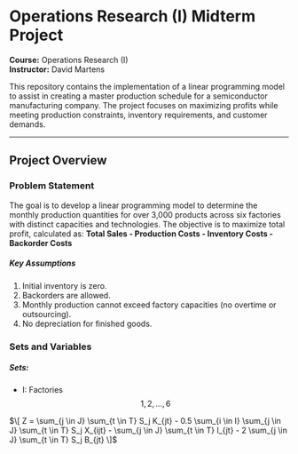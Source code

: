 # Operations Research (I) Midterm Project

**Course:** Operations Research (I)  
**Instructor:** David Martens  

This repository contains the implementation of a linear programming model to assist in creating a master production schedule for a semiconductor manufacturing company. The project focuses on maximizing profits while meeting production constraints, inventory requirements, and customer demands.

---

## Project Overview
### Problem Statement
The goal is to develop a linear programming model to determine the monthly production quantities for over 3,000 products across six factories with distinct capacities and technologies. The objective is to maximize total profit, calculated as:
**Total Sales - Production Costs - Inventory Costs - Backorder Costs**
##### Key Assumptions
1. Initial inventory is zero.
2. Backorders are allowed.
3. Monthly production cannot exceed factory capacities (no overtime or outsourcing).
4. No depreciation for finished goods.
### Sets and Variables
##### Sets:
* I: Factories $${1,2,...,6}$$




$\[
Z = \sum_{j \in J} \sum_{t \in T} S_j K_{jt} 
    - 0.5 \sum_{i \in I} \sum_{j \in J} \sum_{t \in T} S_j X_{ijt} 
    - \sum_{j \in J} \sum_{t \in T} I_{jt} 
    - 2 \sum_{j \in J} \sum_{t \in T} S_j B_{jt}
\]$
